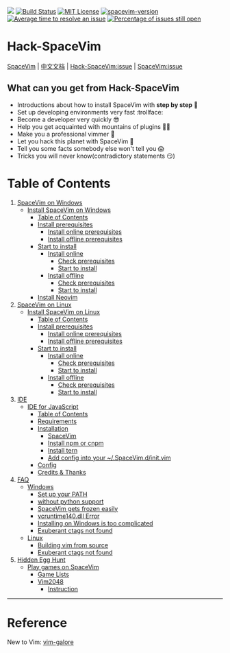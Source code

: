 [![](https://spacevim.org/img/build-with-SpaceVim.svg)](https://spacevim.org)
[![Build Status](https://travis-ci.org/Gabirel/Hack-SpaceVim.svg?branch=master)](https://travis-ci.org/Gabirel/Hack-SpaceVim)
[![MIT License](https://img.shields.io/badge/license-MIT-blue.svg?style=flat)](LICENSE)
[![spacevim-version](https://img.shields.io/badge/spacevim-v0.4.0--dev-ff69b4.svg)](https://spacevim.org)
[![Average time to resolve an issue](http://isitmaintained.com/badge/resolution/Gabirel/Hack-SpaceVim.svg)](http://isitmaintained.com/project/Gabirel/Hack-SpaceVim "Average time to resolve an issue")
[![Percentage of issues still open](http://isitmaintained.com/badge/open/Gabirel/Hack-SpaceVim.svg)](http://isitmaintained.com/project/Gabirel/Hack-SpaceVim "Percentage of issues still open")

# Hack-SpaceVim

[SpaceVim][spacevim] | [中文文档](README_zh_CN.md) | [Hack-SpaceVim:issue][Hack-SpaceVim:issue-tracker] | [SpaceVim:issue][SpaceVim:issue-tracker]

## What can you get from Hack-SpaceVim

* Introductions about how to install SpaceVim with **step by step** :metal:
* Set up developing environments very fast :trollface:
* Become a developer very quickly :sunglasses:
* Help you get acquainted with mountains of plugins :massage_woman:
* Make you a professional vimmer :muscle:
* Let you hack this planet with SpaceVim :new_moon_with_face:
* Tell you some facts somebody else won't tell you :scream:
* Tricks you will never know(contradictory statements :smirk:)

Table of Contents
=================

1. [SpaceVim on Windows][1]
    * [Install SpaceVim on Windows][1-1]
      * [Table of Contents][1-1-0]
      * [Install prerequisites][1-1-1]
         * [Install online prerequisites][1-1-1-1]
         * [Install offline prerequisites][1-1-1-2]
      * [Start to install][1-1-2]
         * [Install online][1-1-2-1]
            * [Check prerequisites][1-1-2-1-1]
            * [Start to install][1-1-2-1-2]
         * [Install offline][1-1-2-2]
            * [Check prerequisites][1-1-2-2-1]
            * [Start to install][1-1-2-2-2]
      * [Install Neovim][1-1-3]
2. [SpaceVim on Linux][2]
   * [Install SpaceVim on Linux][2-1]
      * [Table of Contents][2-1-0]
      * [Install prerequisites][2-1-1]
         * [Install online prerequisites][2-1-1-1]
         * [Install offline prerequisites][2-1-1-2]
      * [Start to install][2-1-2]
         * [Install online][2-1-2-1]
            * [Check prerequisites][2-1-2-1-1]
            * [Start to install][2-1-2-1-2]
         * [Install offline][2-1-2-2]
            * [Check prerequisites][2-1-2-2-1]
            * [Start to install][2-1-2-2-2]
3. [IDE][ide]
   * [IDE for JavaScript][ide-for-javascript]
      * [Table of Contents][ide-for-js-table-of-contents]
      * [Requirements][ide-for-js-requirements]
      * [Installation][ide-for-js-installation]
         * [SpaceVim][ide-for-js-spacevim]
         * [Install npm or cnpm][ide-for-js-install-npm-or-cnpm]
         * [Install tern][ide-for-js-install-tern]
         * [Add config into your ~/.SpaceVim.d/init.vim][ide-for-js-add-config-into-your-spacevimdinitvim]
      * [Config][ide-for-js-config]
      * [Credits &amp; Thanks][ide-for-js-thanks]
3. [FAQ][faq]
    * [Windows][faq-windows]
      * [Set up your PATH][set-up-your-path]
      * [without python support][without-python-support]
      * [SpaceVim gets frozen easily][spacevim-gets-frozen-easily]
      * [vcruntime140.dll Error][vcruntime140dll-error]
      * [Installing on Windows is too complicated][installing-on-windows-is-too-complicated]
      * [Exuberant ctags not found][exuberant-ctags-not-found-windows]
    * [Linux][faq-linux]
      * [Building vim from source][building-vim-from-source]
      * [Exuberant ctags not found][exuberant-ctags-not-found-linux]
4. [Hidden Egg Hunt][hidden-egg-hunt]
    * [Play games on SpaceVim][play-games-on-spacevim]
      * [Game Lists][game-lists]
      * [Vim2048][vim2048]
        * [Instruction][vim2048-instruction]

---------------------------

# Reference

New to Vim: [vim-galore][]


[spacevim]: https://github.com/spacevim/spacevim
[Hack-SpaceVim:issue-tracker]: https://github.com/Gabirel/Hack-SpaceVim/issues
[SpaceVim:issue-tracker]: https://github.com/spacevim/spacevim/issues
[vim-galore]: https://github.com/mhinz/vim-galore

[1]: en_US/installation/installation-for-windows.md#install-spacevim-on-windows
[1-1]: en_US/installation/installation-for-windows.md#install-spacevim-on-windows
[1-1-0]: en_US/installation/installation-for-windows.md#table-of-contents
[1-1-1]: en_US/installation/installation-for-windows.md#install-prerequisites
[1-1-1-1]: en_US/installation/installation-for-windows.md#install-online-prerequisites
[1-1-1-2]: en_US/installation/installation-for-windows.md#install-offline-prerequisites
[1-1-2]: en_US/installation/installation-for-windows.md#start-to-install
[1-1-2-1]: en_US/installation/installation-for-windows.md#install-online
[1-1-2-1-1]: en_US/installation/installation-for-windows.md#check-prerequisites
[1-1-2-1-2]: en_US/installation/installation-for-windows.md#start-to-install-1
[1-1-2-2]: en_US/installation/installation-for-windows.md#install-offline
[1-1-2-2-1]: en_US/installation/installation-for-windows.md#check-prerequisites-1
[1-1-2-2-2]: en_US/installation/installation-for-windows.md#start-to-install-2
[1-1-3]: en_US/installation/installation-for-windows.md#install-neovim

[2]: en_US/installation/installation-for-linux.md#install-spacevim-on-linux
[2-1]: en_US/installation/installation-for-linux.md#install-spacevim-on-linux
[2-1-0]: en_US/installation/installation-for-linux.md#table-of-contents
[2-1-1]: en_US/installation/installation-for-linux.md#install-prerequisites
[2-1-1-1]: en_US/installation/installation-for-linux.md#install-online-prerequisites
[2-1-1-2]: en_US/installation/installation-for-linux.md#install-offline-prerequisites
[2-1-2]: en_US/installation/installation-for-linux.md#start-to-install
[2-1-2-1]: en_US/installation/installation-for-linux.md#install-online
[2-1-2-1-1]: en_US/installation/installation-for-linux.md#check-prerequisites
[2-1-2-1-2]: en_US/installation/installation-for-linux.md#start-to-install-1
[2-1-2-2]: en_US/installation/installation-for-linux.md#install-offline
[2-1-2-2-1]: en_US/installation/installation-for-linux.md#check-prerequisites-1
[2-1-2-2-2]: en_US/installation/installation-for-linux.md#start-to-install-2

[ide]: en_US/IDE
[ide-for-javascript]: en_US/IDE/JavaScript.md#ide-for-javascript
[ide-for-js-table-of-contents]: en_US/IDE/JavaScript.md#table-of-contents
[ide-for-js-requirements]: en_US/IDE/JavaScript.md#requirements
[ide-for-js-installation]: en_US/IDE/JavaScript.md#installation
[ide-for-js-spacevim]: en_US/IDE/JavaScript.md#spacevim
[ide-for-js-install-npm-or-cnpm]: en_US/IDE/JavaScript.md#install-npm-or-cnpm
[ide-for-js-install-tern]: en_US/IDE/JavaScript.md#install-tern
[ide-for-js-add-config-into-your-spacevimdinitvim]: en_US/IDE/JavaScript.md#add-config-into-your-spacevimdinitvim
[ide-for-js-config]: en_US/IDE/JavaScript.md#config
[ide-for-js-thanks]: en_US/IDE/JavaScript.md#credits--thanks

[faq]: en_US/FAQ.md#faq
[faq-windows]: en_US/FAQ.md#windows
[set-up-your-path]: en_US/FAQ.md#set-up-your-path
[without-python-support]: en_US/FAQ.md#without-python-support
[spacevim-gets-frozen-easily]: en_US/FAQ.md#spacevim-gets-frozen-easily
[vcruntime140dll-error]: en_US/FAQ.md#vcruntime140dll-error
[installing-on-windows-is-too-complicated]: en_US/FAQ.md#installing-on-windows-is-too-complicated
[exuberant-ctags-not-found-windows]: en_US/FAQ.md#exuberant-ctags-not-found
[faq-linux]: en_US/FAQ.md#linux
[building-vim-from-source]: en_US/FAQ.md#building-vim-from-source
[exuberant-ctags-not-found-linux]: en_US/FAQ.md#exuberant-ctags-not-found-1

[hidden-egg-hunt]: en_US/hidden_Egg_Hunt
[play-games-on-spacevim]: en_US/hidden_Egg_Hunt/play-games.md#play-games-on-spacevim
[game-lists]: en_US/hidden_Egg_Hunt/play-games.md#game-lists
[vim2048]: en_US/hidden_Egg_Hunt/play-games.md#vim2048
[vim2048-instruction]: en_US/hidden_Egg_Hunt/play-games.md#instruction
